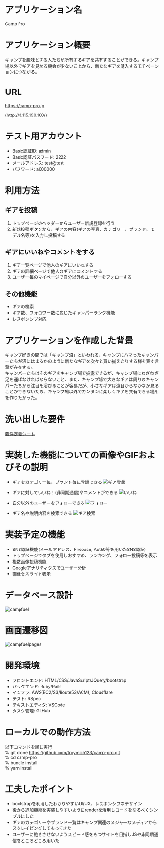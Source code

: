 # アプリケーション名	

Camp Pro

# アプリケーション概要

キャンプを趣味とする人たちが所有するギアを共有することができる。キャンプ場以外でギアを見せる機会が少ないことから、新たなギアを購入するモチベーションにつながる。

# URL

https://camp-pro.jp

(http://3.115.190.100/)

# テスト用アカウント

- Basic認証ID: admin
- Basic認証パスワード: 2222
- メールアドレス: test@test
- パスワード: a000000

# 利用方法

## ギアを投稿

1. トップページのヘッダーからユーザー新規登録を行う
2. 新規投稿ボタンから、ギアの内容(ギアの写真、カテゴリー、ブランド、モデル名等)を入力し投稿する

## ギアにいいねやコメントをする

1. ギア一覧ページで他人のギアにいいねする
2. ギアの詳細ページで他人のギアにコメントする
3. ユーザー毎のマイページで自分以外のユーザーをフォローする

## その他機能

- ギアの検索
- ギア数、フォロワー数に応じたキャンパーランク機能
- レスポンシブ対応

# アプリケーションを作成した背景

キャンプ好きの間では「キャンプ沼」といわれる、キャンプにハマったキャンパーたちが沼にはまるかのように新たなギアを次々と買い揃えたりする様を表す言葉が存在する。<br>
キャンパーたちはそのギアをキャンプ場で披露できるが、キャンプ場にわざわざ足を運ばなければならないこと、また、キャンプ場で大きなギアは周りのキャンパーたちから注目を浴びることが容易だが、小さなギアは遠目からなかなか見ることができないため、キャンプ場以外でカンタンに楽しくギアを共有できる場所を作りたかった。

# 洗い出した要件

[要件定義シート](https://docs.google.com/spreadsheets/d/1u83LCa8YryC6_WjoxPqYiq-Pzm2UcP2lNVSwAP0dYdg/edit?usp=sharing)

# 実装した機能についての画像やGIFおよびその説明

- ギアをカテゴリー毎、ブランド毎に登録できる
![ギア登録](https://user-images.githubusercontent.com/90191399/180391755-9e196521-e8c6-43be-a5d2-1884e0a0765f.gif)

- ギアに対していいね！(非同期通信)やコメントができる
![いいね](https://user-images.githubusercontent.com/90191399/180393886-5c4cc50c-8dbf-41bb-9a66-06e3ed0003fa.gif)

- 自分以外のユーザーをフォローできる
![フォロー](https://user-images.githubusercontent.com/90191399/180394136-fa95c06f-d90b-4d35-92fc-d5dec08a7c78.gif)

- ギア名や説明内容を検索できる
![ギア検索](https://user-images.githubusercontent.com/90191399/180394354-887fd5d3-b71d-4014-bed7-3bcfd48e5fdd.gif)


# 実装予定の機能

- SNS認証機能(メールアドレス、Firebase, Auth0等を用いたSNS認証)
- トップページでタブを使用しおすすめ、ランキング、フォロー投稿等を表示
- 複数画像投稿機能
- Googleアナリティクスでユーザー分析
- 画像をスライド表示

# データベース設計

![campfuel](https://user-images.githubusercontent.com/90191399/179888378-fbcee2b9-5c35-4a98-87b2-9ca5ad09e0c6.png)

# 画面遷移図

![campfuelpages](https://user-images.githubusercontent.com/90191399/179887850-69aa1b4d-ac8e-4acc-8d64-41ebc75fe363.png)

# 開発環境

- フロントエンド: HTML/CSS/JavaScript/JQuery/bootstrap
- バックエンド: Ruby/Rails
- インフラ: AWS(EC2/S3/Route53/ACM), Cloudflare
- テスト: RSpec
- テキストエディタ: VSCode
- タスク管理: GitHub

# ローカルでの動作方法

以下コマンドを順に実行<br>
% git clone https://github.com/troymich123/camp-pro.git<br>
% cd camp-pro<br>
% bundle install<br>
% yarn install

# 工夫したポイント

- bootstrapを利用したわかりやすいUI/UX、レスポンシブなデザイン
- 後から追加機能を実装しやすいようにrenderを活用しコードをなるべくシンプルにした
- ギアのカテゴリーやブランド一覧はキャンプ関連のメジャーなメディアからスクレイピングしてもってきた
- ユーザーに飽きさせないようスピード感をもつサイトを目指しJSや非同期通信をところどころ用いた